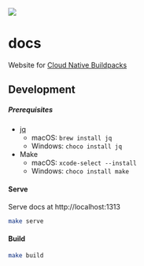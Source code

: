 ![](https://github.com/buildpacks/docs/workflows/Deploy/badge.svg)

# docs
Website for [Cloud Native Buildpacks](https://buildpacks.io)

## Development

##### Prerequisites

* [jq](https://stedolan.github.io/jq/)
    * macOS: `brew install jq`
    * Windows: `choco install jq`
* Make
    * macOS: `xcode-select --install`
    * Windows: `choco install make`

#### Serve

Serve docs at http://localhost:1313

```bash
make serve
```

#### Build

```bash
make build
```
